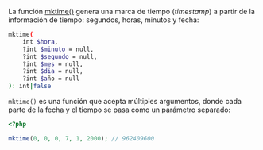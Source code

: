La función [mktime()](https://php.net/manual/ru/function.mktime.php) genera una marca de tiempo (_timestamp_) a partir de la información de tiempo: segundos, horas, minutos y fecha:

```bash
mktime(
    int $hora,
    ?int $minuto = null,
    ?int $segundo = null,
    ?int $mes = null,
    ?int $dia = null,
    ?int $año = null
): int|false
```

`mktime()` es una función que acepta múltiples argumentos, donde cada parte de la fecha y el tiempo se pasa como un parámetro separado:

```php
<?php

mktime(0, 0, 0, 7, 1, 2000); // 962409600
```

